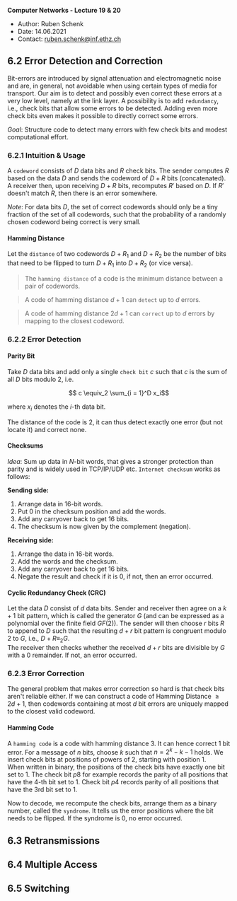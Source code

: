 **Computer Networks - Lecture 19 & 20**

- Author: Ruben Schenk
- Date: 14.06.2021
- Contact: ruben.schenk@inf.ethz.ch

## 6.2 Error Detection and Correction

Bit-errors are introduced by signal attenuation and electromagnetic noise and are, in general, not avoidable when using certain types of media for transport. Our aim is to detect and possibly even correct these errors at a very low level, namely at the link layer. A possibility is to add `redundancy`, i.e., check bits that allow some errors to be detected. Adding even more check bits even makes it possible to directly correct some errors.

*Goal*: Structure code to detect many errors with few check bits and modest computational effort.

### 6.2.1 Intuition & Usage

A `codeword` consists of $D$ data bits and $R$ check bits. The sender computes $R$ based on the data $D$ and sends the codeword of $D + R$ bits (concatenated). A receiver then, upon receiving $D + R$ bits, recomputes $R'$ based on $D$. If $R'$ doesn't match $R$, then there is an error somewhere.

*Note*: For data bits $D$, the set of correct codewords should only be a tiny fraction of the set of all codewords, such that the probability of a randomly chosen codeword being correct is very small.

#### Hamming Distance

Let the `distance` of two codewords $D + R_1$ and $D + R_2$ be the number of bits that need to be flipped to turn $D + R_1$ into $D + R_2$ (or vice versa).

> The `hamming distance` of a code is the minimum distance between a pair of codewords.

> A code of hamming distance $d + 1$ can `detect` up to $d$ errors.

> A code of hamming distance $2d + 1$ can `correct` up to $d$ errors by mapping to the closest codeword.

### 6.2.2 Error Detection

#### Parity Bit

Take $D$ data bits and add only a single `check bit` $c$ such that $c$ is the sum of all $D$ bits modulo $2$, i.e.

$$ c \equiv_2 \sum_{i = 1}^D x_i$$

where $x_i$ denotes the $i$-th data bit.

The distance of the code is $2$, it can thus detect exactly one error (but not locate it) and correct none.

#### Checksums

*Idea*: Sum up data in $N$-bit words, that gives a stronger protection than parity and is widely used in TCP/IP/UDP etc. `Internet checksum` works as follows:

**Sending side:**

1. Arrange data in $16$-bit words.
2. Put $0$ in the checksum position and add the words.
3. Add any carryover back to get $16$ bits.
4. The checksum is now given by the complement (negation).

**Receiving side:**

1. Arrange the data in $16$-bit words.
2. Add the words and the checksum.
3. Add any carryover back to get $16$ bits.
4. Negate the result and check if it is $0$, if not, then an error occurred.

#### Cyclic Redundancy Check (CRC)

Let the data $D$ consist of $d$ data bits. Sender and receiver then agree on a $k + 1$ bit pattern, which is called the generator $G$ (and can be expressed as a polynomial over the finite field $GF(2)$). The sender will then choose $r$ bits $R$ to append to $D$ such that the resulting $d + r$ bit pattern is congruent modulo $2$ to $G$, i.e., $D + R \equiv_2 G$.  
The receiver then checks whether the received $d + r$ bits are divisible by $G$ with a $0$ remainder. If not, an error occurred.

### 6.2.3 Error Correction

The general problem that makes error correction so hard is that check bits aren't reliable either. If we can construct a code of Hamming Distance $\geq 2d + 1$, then codewords containing at most $d$ bit errors are uniquely mapped to the closest valid codeword.

#### Hamming Code

A `hamming code` is a code with hamming distance $3$. It can hence correct $1$ bit error. For a message of $n$ bits, choose $k$ such that $n = 2^k - k - 1$ holds. We insert check bits at positions of powers of $2$, starting with position $1$.  
When written in binary, the positions of the check bits have exactly one bit set to $1$. The check bit $p8$ for example records the parity of all positions that have the $4$-th bit set to $1$. Check bit $p4$ records parity of all positions that have the $3$rd bit set to $1$.

Now to decode, we recompute the check bits, arrange them as a binary number, called the `syndrome`. It tells us the error positions where the bit needs to be flipped. If the syndrome is $0$, no error occurred.

## 6.3 Retransmissions

## 6.4 Multiple Access

## 6.5 Switching